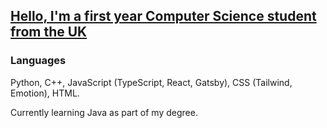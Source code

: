 ## [Hello, I'm a first year Computer Science student from the UK](https://brooklynjl.com)


### Languages
Python, C++, JavaScript (TypeScript, React, Gatsby), CSS (Tailwind, Emotion), HTML.

Currently learning Java as part of my degree.

